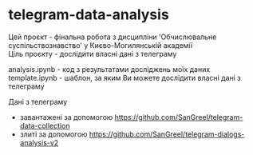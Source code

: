 # telegram-data-analysis
Цей проєкт -  фінальна робота з дисципліни 'Обчислювальне суспільствознавство' у Києво-Могилянській академії <br />
Ціль проєкту - дослідити власні дані з телеграму

analysis.ipynb - код з результатами досліджень моїх даних <br />
template.ipynb - шаблон, за яким Ви можете дослідити власні дані з телеграму

Дані з телеграму
- завантажені за допомогою https://github.com/SanGreel/telegram-data-collection
- злиті за допомогою https://github.com/SanGreel/telegram-dialogs-analysis-v2
